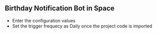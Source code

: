 ## Birthday Notification Bot in Space
- Enter the configuration values
- Set the trigger frequecy as Daily once the project code is imported
